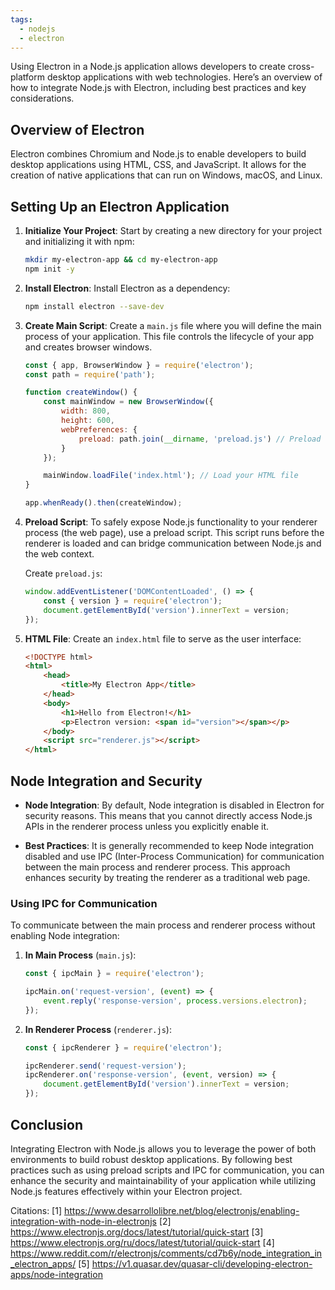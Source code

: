 ```yaml
---
tags:
  - nodejs
  - electron
---
```

Using Electron in a Node.js application allows developers to create cross-platform desktop applications with web technologies. Here’s an overview of how to integrate Node.js with Electron, including best practices and key considerations.

## Overview of Electron

Electron combines Chromium and Node.js to enable developers to build desktop applications using HTML, CSS, and JavaScript. It allows for the creation of native applications that can run on Windows, macOS, and Linux.

## Setting Up an Electron Application

1. **Initialize Your Project**:
   Start by creating a new directory for your project and initializing it with npm:

   ```bash
   mkdir my-electron-app && cd my-electron-app
   npm init -y
   ```

2. **Install Electron**:
   Install Electron as a dependency:

   ```bash
   npm install electron --save-dev
   ```

3. **Create Main Script**:
   Create a `main.js` file where you will define the main process of your application. This file controls the lifecycle of your app and creates browser windows.

   ```javascript
   const { app, BrowserWindow } = require('electron');
   const path = require('path');

   function createWindow() {
       const mainWindow = new BrowserWindow({
           width: 800,
           height: 600,
           webPreferences: {
               preload: path.join(__dirname, 'preload.js') // Preload script for security
           }
       });

       mainWindow.loadFile('index.html'); // Load your HTML file
   }

   app.whenReady().then(createWindow);
   ```

4. **Preload Script**:
   To safely expose Node.js functionality to your renderer process (the web page), use a preload script. This script runs before the renderer is loaded and can bridge communication between Node.js and the web context.

   Create `preload.js`:

   ```javascript
   window.addEventListener('DOMContentLoaded', () => {
       const { version } = require('electron');
       document.getElementById('version').innerText = version;
   });
   ```

5. **HTML File**:
   Create an `index.html` file to serve as the user interface:

   ```html
   <!DOCTYPE html>
   <html>
       <head>
           <title>My Electron App</title>
       </head>
       <body>
           <h1>Hello from Electron!</h1>
           <p>Electron version: <span id="version"></span></p>
       </body>
       <script src="renderer.js"></script>
   </html>
   ```

## Node Integration and Security

- **Node Integration**: By default, Node integration is disabled in Electron for security reasons. This means that you cannot directly access Node.js APIs in the renderer process unless you explicitly enable it.
  
- **Best Practices**: It is generally recommended to keep Node integration disabled and use IPC (Inter-Process Communication) for communication between the main process and renderer process. This approach enhances security by treating the renderer as a traditional web page.

### Using IPC for Communication

To communicate between the main process and renderer process without enabling Node integration:

1. **In Main Process** (`main.js`):

    ```javascript
    const { ipcMain } = require('electron');

    ipcMain.on('request-version', (event) => {
        event.reply('response-version', process.versions.electron);
    });
    ```

2. **In Renderer Process** (`renderer.js`):

    ```javascript
    const { ipcRenderer } = require('electron');

    ipcRenderer.send('request-version');
    ipcRenderer.on('response-version', (event, version) => {
        document.getElementById('version').innerText = version;
    });
    ```

## Conclusion

Integrating Electron with Node.js allows you to leverage the power of both environments to build robust desktop applications. By following best practices such as using preload scripts and IPC for communication, you can enhance the security and maintainability of your application while utilizing Node.js features effectively within your Electron project.

Citations:
[1] https://www.desarrollolibre.net/blog/electronjs/enabling-integration-with-node-in-electronjs
[2] https://www.electronjs.org/docs/latest/tutorial/quick-start
[3] https://www.electronjs.org/ru/docs/latest/tutorial/quick-start
[4] https://www.reddit.com/r/electronjs/comments/cd7b6y/node_integration_in_electron_apps/
[5] https://v1.quasar.dev/quasar-cli/developing-electron-apps/node-integration